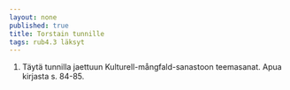 ```yaml
---
layout: none
published: true
title: Torstain tunnille
tags: rub4.3 läksyt
---
```

1. Täytä tunnilla jaettuun Kulturell-mångfald-sanastoon teemasanat. Apua kirjasta s. 84-85.
